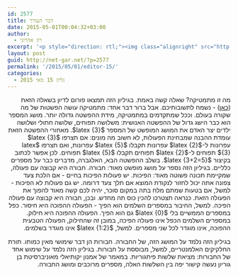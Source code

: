 ```yaml
---
id: 2577
title: דבר העורך
date: 2015-05-01T00:04:32+03:00
author:
  - רון אהרוני
excerpt: '<p style="direction: rtl;"><img class="alignright" src="http://net-gar.net/wp-content/uploads/2014/01/orech.jpg" alt="רון אהרוני,הפקולטה למתמטיקה, הטכניון" width="81" height="81" />מה זו מתמטיקה? שאלה קשה באמת. בגיליון הזה תמצאו פורום לדיון בשאלה הזאת - נשמח לתשובותיכם. אבל ברור דבר אחד: מתמטיקה עושה הפשטות של מה שקורה בעולם. וככל שמתקדמים במתמטיקה, מידת ההפשטה גדולה יותר. הגיליון הפעם מכיל שני מאמרים מקושרים - האחד על שלשות פיתגוריות, והשני הקדמה למושג אלגברי מופשט מאוד שבו משתמש המאמר הזה, מושג ה"חבורה".</p>'
layout: post
guid: http://net-gar.net/?p=2577
permalink: '/2015/05/01/editor-15/'
categories:
  - גליון 15 מאי 2015
---
```

<p style="direction: rtl;">
  מה זו מתמטיקה? שאלה קשה באמת. בגיליון הזה תמצאו פורום לדיון בשאלה הזאת (<a href="http://net-gar.net/forums/forum/%D7%9E%D7%94-%D7%96%D7%95-%D7%9E%D7%AA%D7%9E%D7%98%D7%99%D7%A7%D7%94/">כאן</a>) - נשמח לתשובותיכם. אבל ברור דבר אחד: מתמטיקה עושה הפשטות של מה שקורה בעולם. וככל שמתקדמים במתמטיקה, מידת ההפשטה גדולה יותר. מושג המספר הוא כבר הישג גדול של ההפשטה האנושית: משלושה תפוחים, שלושה חתולי ושלושה ילדים יצר האדם את המושג המופשט של המספר $latex {3}$. מאחורי ההפשטה הזאת עומדת ההבנה שמבחינת הפעולות, לא חשוב מה מונים: אם תצרפו $latex {3}$ עפרונות ל-$latex {2}$ עפרונות תקבלו $latex {5}$ עפרונות, ואם תצרפו $latex {3}$ תפוחים ל-$latex {2}$ תפוחים תקבלו $latex {5}$ תפוחים. לכן אפשר לכתוב בקיצור $latex {3+2=5}$. בשלב ההפשטה הבא, האלגברה, מדברים כבר על מספרים כלליים. בגיליון הזה נספר על מושג מופשט מאוד: חבורה. חבורה היא קבוצה עם פעולה, שמקיימת תכונה פשוטה מאוד: הפיכות. יש פעולות הפיכות בחיים - אם הלכת צעד צפונה אתה יכול לחזור לנקודת המוצא אם תלך צעד דרומה. יש גם פעולות לא הפיכות - למשל, אם בטעות שמתם מלח בתה במקום סוכר, יהיה לכם קשה מאוד להפוך את הפעולה הזאת. כנראה תצטרכו להכין כוס תה מחדש. ובכן, חבורה היא קבוצה עם פעולה הפיכה. למשל, החיבור במספרים השלמים הוא הפיך - הפעולה ההפוכה היא חיסור. כפל במספרים הממשיים בלי $latex {0}$ גם הוא הפיך. הפעולה ההפוכה היא חילוק. במספרים השלמים הכפל אינו פעולה הפיכה, במובן זה שהחילוק, הפעולה הטבעית ההפוכה, אינו מוגדר לכל שני מספרים. למשל, $latex {1:2}$ אינו מוגדר בשלמים.
</p>

<p style="direction: rtl;">
  בגיליון הזה נלמד על המושג הזה, של החבורה. חבורות הן דבר שימושי מאין כמותו. תורת החלקיקים האלמנטריים, למשל, מבוססת על חבורות. בגיליון הזה נלמד על שימוש אחד של החבורות: מציאת שלשות פיתגוריות. במאמר של אמנון יקותיאלי מאוניברסיטת בן גוריון נעשה קישור יפה בין השלשות האלה, מספרים מרוכבים ומושג החבורה.
</p>

<p style="direction: rtl;">